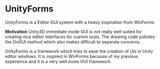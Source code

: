 UnityForms
==========

UnityForms is a Editor GUI system with a heavy inspiration from WinForms

**Motivation**
Unity3D immediate mode GUI is not really well suited for creating nice editor interfaces for custom tools.
The drawing code pollutes the OnGUI method which also makes difficult to separate concerns.

UnityForms is a framework which tries to ease the creation of UIs in Unity editor windows. It is inspired in WinForms because of my previous experience and it is a very well know GUI framework.
